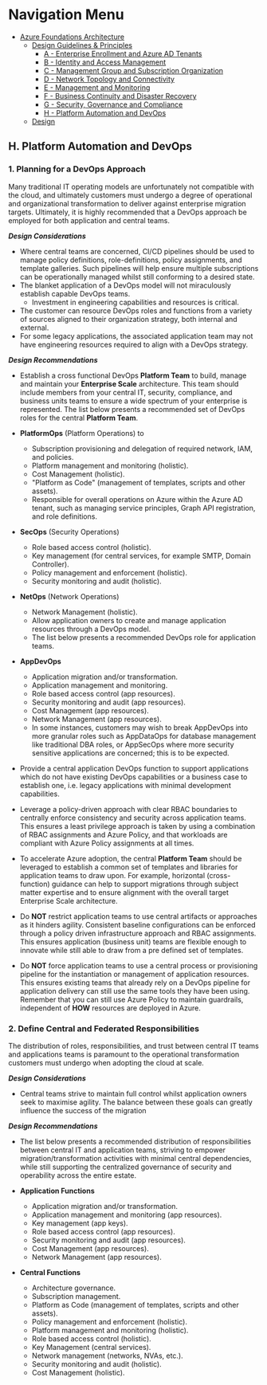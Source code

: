 # Navigation Menu

* [Azure Foundations Architecture](./00-azureFoundations-architecture.md)
  * [Design Guidelines & Principles](./01-azureFoundations-design-guidelines-principles.md)
    * [A - Enterprise Enrollment and Azure AD Tenants](./A-Enterprise-Enrollment-and-Azure-AD-Tenants.md)
    * [B - Identity and Access Management](./B-Identity-and-Access-Management.md)
    * [C - Management Group and Subscription Organization](./C-Management-Group-and-Subscription-Organization.md)
    * [D - Network Topology and Connectivity](./D-Network-Topology-and-Connectivity.md)
    * [E - Management and Monitoring](./E-Management-and-Monitoring.md)
    * [F - Business Continuity and Disaster Recovery](./F-Business-Continuity-and-Disaster-Recovery.md)
    * [G - Security, Governance and Compliance](./G-Security-Governance-and-Compliance.md)
    * [H - Platform Automation and DevOps](./H-Platform-Automation-and-DevOps.md)
  * [Design](./02-azureFoundations-design.md)

## H. Platform Automation and DevOps

### 1. Planning for a DevOps Approach

Many traditional IT operating models are unfortunately not compatible with the cloud, and ultimately customers must undergo a degree of operational and organizational transformation to deliver against enterprise migration targets. Ultimately, it is highly recommended that a DevOps approach be employed for both application and central teams.

***Design Considerations***

* Where central teams are concerned, CI/CD pipelines should be used to manage policy definitions, role-definitions, policy assignments, and template galleries. Such pipelines will help ensure multiple subscriptions can be operationally managed whilst still conforming to a desired state.
* The blanket application of a DevOps model will not miraculously establish capable DevOps teams.
  * Investment in engineering capabilities and resources is critical.
* The customer can resource DevOps roles and functions from a variety of sources aligned to their organization strategy, both internal and external.
* For some legacy applications, the associated application team may not have engineering resources required to align with a DevOps strategy.

***Design Recommendations***

* Establish a cross functional DevOps **Platform Team** to build, manage and maintain your **Enterprise Scale** architecture.
  This team should include members from your central IT, security, compliance, and business units teams to ensure a wide spectrum of your enterprise is represented.
  The list below presents a recommended set of DevOps roles for the central **Platform Team**.

* **PlatformOps** (Platform Operations) to
  * Subscription provisioning and delegation of required network, IAM, and policies.
  * Platform management and monitoring (holistic).
  * Cost Management (holistic).
  * "Platform as Code" (management of templates, scripts and other assets).
  * Responsible for overall operations on Azure within the Azure AD tenant, such as managing service principles, Graph API registration, and role definitions.

* **SecOps** (Security Operations)
  * Role based access control (holistic).
  * Key management (for central services, for example SMTP, Domain Controller).
  * Policy management and enforcement (holistic).
  * Security monitoring and audit (holistic).

* **NetOps** (Network Operations)
  * Network Management (holistic).
  * Allow application owners to create and manage application resources through a DevOps model.
  * The list below presents a recommended DevOps role for application teams.

* **AppDevOps**
  * Application migration and/or transformation.
  * Application management and monitoring.
  * Role based access control (app resources).
  * Security monitoring and audit (app resources).
  * Cost Management (app resources).
  * Network Management (app resources).
  * In some instances, customers may wish to break AppDevOps into more granular roles such as AppDataOps for database management like traditional DBA roles, or AppSecOps where more security sensitive applications are concerned; this is to be expected.
* Provide a central application DevOps function to support applications which do not have existing DevOps capabilities or a business case to establish one, i.e. legacy applications with minimal development capabilities.
* Leverage a policy-driven approach with clear RBAC boundaries to centrally enforce consistency and security across application teams.
  This ensures a least privilege approach is taken by using a combination of RBAC assignments and Azure Policy, and that workloads are compliant with Azure Policy assignments at all times.
* To accelerate Azure adoption, the central **Platform Team** should be leveraged to establish a common set of templates and libraries for application teams to draw upon.
  For example, horizontal (cross-function) guidance can help to support migrations through subject matter expertise and to ensure alignment with the overall target Enterprise Scale architecture.
* Do **NOT** restrict application teams to use central artifacts or approaches as it hinders agility. Consistent baseline configurations can be enforced through a policy driven infrastructure approach and RBAC assignments.
  This ensures application (business unit) teams are flexible enough to innovate while still able to draw from a pre defined set of templates.
* Do **NOT** force application teams to use a central process or provisioning pipeline for the instantiation or management of application resources.
  This ensures existing teams that already rely on a DevOps pipeline for application delivery can still use the same tools they have been using. Remember that you can still use Azure Policy to maintain guardrails, independent of **HOW** resources are deployed in Azure.

### 2. Define Central and Federated Responsibilities

The distribution of roles, responsibilities, and trust between central IT teams and applications teams is paramount to the operational transformation customers must undergo when adopting the cloud at scale.

***Design Considerations***

* Central teams strive to maintain full control whilst application owners seek to maximise agility. The balance between these goals can greatly influence the success of the migration

***Design Recommendations***

* The list below presents a recommended distribution of responsibilities between central IT and application teams, striving to empower migration/transformation activities with minimal central dependencies, while still supporting the centralized governance of security and operability across the entire estate.

* **Application Functions**
  * Application migration and/or transformation.
  * Application management and monitoring (app resources).
  * Key management (app keys).
  * Role based access control (app resources).
  * Security monitoring and audit (app resources).
  * Cost Management (app resources).
  * Network Management (app resources).

* **Central Functions**
  * Architecture governance.
  * Subscription management.
  * Platform as Code (management of templates, scripts and other assets).
  * Policy management and enforcement (holistic).
  * Platform management and monitoring (holistic).
  * Role based access control (holistic).
  * Key Management (central services).
  * Network management (networks, NVAs, etc.).
  * Security monitoring and audit (holistic).
  * Cost Management (holistic).
